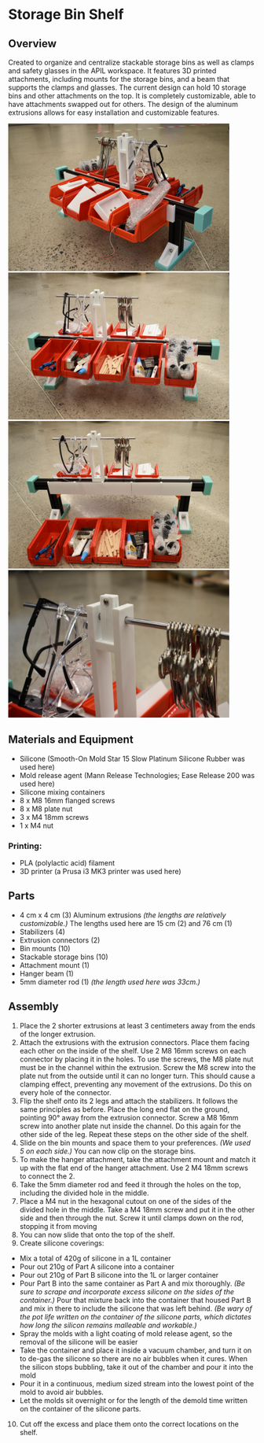# Storage Bin Shelf 

## Overview 
Created to organize and centralize stackable storage bins as well as clamps and safety glasses in the APIL workspace. It features 3D printed attachments, including mounts for the storage bins, and a beam that supports the clamps and glasses. The current design can hold 10 storage bins and other attachments on the top. It is completely customizable, able to have attachments swapped out for others. The design of the aluminum extrusions allows for easy installation and customizable features.

<img src="https://github.com/Lucas12453/Storage_Bin_Shelf/blob/main/Images/bin_shelf_1.jpeg" width="450"> <img src="https://github.com/Lucas12453/Storage_Bin_Shelf/blob/main/Images/bin_shelf_2.jpeg" width="450"> <img src="https://github.com/Lucas12453/Storage_Bin_Shelf/blob/main/Images/bin_shelf_4.jpeg" width="450"> <img src="https://github.com/Lucas12453/Storage_Bin_Shelf/blob/main/Images/bin_shelf_3.jpeg" width="450"> 

## Materials and Equipment 
- Silicone (Smooth-On Mold Star 15 Slow Platinum Silicone Rubber was used here)
- Mold release agent (Mann Release Technologies; Ease Release 200 was used here)  
- Silicone mixing containers  
- 8 x M8 16mm flanged screws  
- 8 x M8 plate nut 
- 3 x M4 18mm screws  
- 1 x M4 nut

### Printing:  
- PLA (polylactic acid) filament  
- 3D printer (a Prusa i3 MK3 printer was used here)

## Parts
- 4 cm x 4 cm (3) Aluminum extrusions *(the lengths are relatively customizable.)* The lengths used here are 15 cm (2) and 76 cm (1)  
- Stabilizers (4)   
- Extrusion connectors (2)  
- Bin mounts (10)  
- Stackable storage bins (10)  
- Attachment mount (1)  
- Hanger beam (1)  
- 5mm diameter rod (1) *(the length used here was 33cm.)*  

## Assembly
1. Place the 2 shorter extrusions at least 3 centimeters away from the ends of the longer extrusion.   
2. Attach the extrusions with the extrusion connectors. Place them facing each other on the inside of the shelf. Use 2 M8 16mm screws on each connector by placing it in the holes. To use the screws, the M8 plate nut must be in the channel within the extrusion. Screw the M8 screw into the plate nut from the outside until it can no longer turn. This should cause a clamping effect, preventing any movement of the extrusions. Do this on every hole of the connector.  
3. Flip the shelf onto its 2 legs and attach the stabilizers. It follows the same principles as before. Place the long end flat on the ground, pointing 90° away from the extrusion connector. Screw a M8 16mm screw into another plate nut inside the channel. Do this again for the other side of the leg. Repeat these steps on the other side of the shelf.  
4. Slide on the bin mounts and space them to your preferences. *(We used 5 on each side.)* You can now clip on the storage bins.  
5. To make the hanger attachment, take the attachment mount and match it up with the flat end of the hanger attachment. Use 2 M4 18mm screws to connect the 2\.  
6. Take the 5mm diameter rod and feed it through the holes on the top, including the divided hole in the middle.  
7. Place a M4 nut in the hexagonal cutout on one of the sides of the divided hole in the middle. Take a M4 18mm screw and put it in the other side and then through the nut. Screw it until clamps down on the rod, stopping it from moving  
8. You can now slide that onto the top of the shelf.  
9. Create silicone coverings:  
- Mix a total of 420g of silicone in a 1L container  
- Pour out 210g of Part A silicone into a container  
- Pour out 210g of Part B silicone into the 1L or larger container  
- Pour Part B into the same container as Part A and mix thoroughly. *(Be sure to scrape and incorporate excess silicone on the sides of the container.)* Pour that mixture back into the container that housed Part B and mix in there to include the silicone that was left behind. *(Be wary of the pot life written on the container of the silicone parts, which dictates how long the silicon remains malleable and workable.)*   
- Spray the molds with a light coating of mold release agent, so the removal of the silicone will be easier  
- Take the container and place it inside a vacuum chamber, and turn it on to de-gas the silicone so there are no air bubbles when it cures. When the silicon stops bubbling, take it out of the chamber and pour it into the mold  
- Pour it in a continuous, medium sized stream into the lowest point of the mold to avoid air bubbles.   
- Let the molds sit overnight or for the length of the demold time written on the container of the silicone parts.  
10. Cut off the excess and place them onto the correct locations on the shelf.

